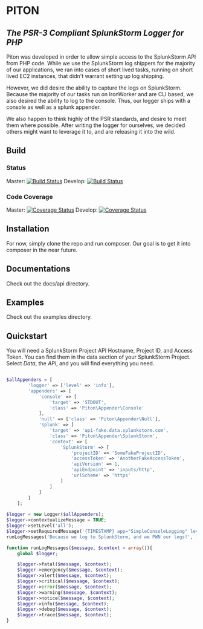 # PITON
## _The PSR-3 Compliant SplunkStorm Logger for PHP_

Piton was developed in order to allow simple access to the SplunkStorm API from PHP code. While we use the SplunkStorm log shippers for the majority of our applications, we ran into cases of short lived tasks, running on short lived EC2 instances, that didn't warrant setting up log shipping.

However, we did desire the ability to capture the logs on SplunkStorm. Because the majority of our tasks run on IronWorker and are CLI based, we also desired the ability to log to the console. Thus, our logger ships with a console as well as a splunk appender.

We also happen to think highly of the PSR standards, and desire to meet them where possible. After writing the logger for ourselves, we decided others might want to leverage it to, and are releasing it into the wild.

## Build
### Status
Master: [![Build Status](https://travis-ci.org/stechstudio/Piton.svg?branch=master)](https://travis-ci.org/stechstudio/Piton)
Develop: [![Build Status](https://travis-ci.org/stechstudio/Piton.svg?branch=develop)](https://travis-ci.org/stechstudio/Piton)

### Code Coverage
Master: [![Coverage Status](https://coveralls.io/repos/stechstudio/Piton/badge.png?branch=master)](https://coveralls.io/r/stechstudio/Piton?branch=master)
Develop: [![Coverage Status](https://coveralls.io/repos/stechstudio/Piton/badge.png?branch=develop)](https://coveralls.io/r/stechstudio/Piton?branch=develop)

## Installation
For now, simply clone the repo and run composer. Our goal is to get it into composer in the near future.

## Documentations
Check out the docs/api directory.

## Examples
Check out the examples directory.

## Quickstart
You will need a SplunkStorm Project API Hostname, Project ID, and Access Token. You can find them in the data section of your SplunkStorm Project. Select _Data_, the _API_, and you will find everything you need.
```php

$allAppenders = [
        'logger' => ['level' => 'info'],
        'appenders' => [
            'console' => [
                'target' => 'STDOUT',
                'class' => 'Piton\Appender\Console'
            ],
            'null' => ['class' => 'Piton\Appender\Null'],
            'splunk' => [
                'target' => 'api-fake.data.splunkstorm.com',
                'class' => 'Piton\Appender\SplunkStorm',
                'context' => [
                    'SplunkStorm' => [
                        'projectID' => 'SomeFakeProjectID',
                        'accessToken' => 'AnotherFakeAccessToken',
                        'apiVersion' => 1,
                        'apiEndpoint' => 'inputs/http',
                        'urlScheme' => 'https'
                    ]
                ]
            ]
        ]
    ];

$logger = new Logger($allAppenders);
$logger->contextualizeMessage = TRUE;
$logger->setLevel('all');
$logger->setRequiredMessage('{TIMESTAMP} app="SimpleConsoleLogging" level="{LOGLEVEL}" file="{file}" line={line} class="{class}" msg="{MESSAGE}" ');
runLogMessages('Because we log to SplunkStorm, and we PWN our logs!', ['file'=>__FILE__,'class'=>__CLASS__, 'line'=>__LINE__]);

function runLogMessages($message, $context = array()){
    global $logger;

    $logger->fatal($message, $context);
    $logger->emergency($message, $context);
    $logger->alert($message, $context);
    $logger->critical($message, $context);
    $logger->error($message, $context);
    $logger->warning($message, $context);
    $logger->notice($message, $context);
    $logger->info($message, $context);
    $logger->debug($message, $context);
    $logger->trace($message, $context);
}
```
